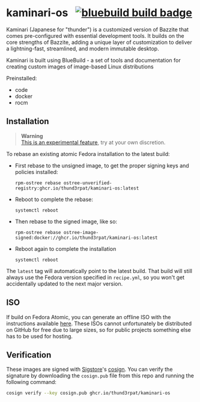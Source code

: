 # kaminari-os &nbsp; [![bluebuild build badge](https://github.com/thund3rpat/kaminari-os/actions/workflows/build.yml/badge.svg)](https://github.com/thund3rpat/kaminari-os/actions/workflows/build.yml)

Kaminari (Japanese for "thunder") is a customized version of Bazzite that comes pre-configured with essential development tools. It builds on the core strengths of Bazzite, adding a unique layer of customization to deliver a lightning-fast, streamlined, and modern immutable desktop.

Kaminari is built using BlueBuild - a set of tools and documentation for creating custom images of image-based Linux distributions


Preinstalled:
- code
- docker
- rocm

## Installation

> **Warning**  
> [This is an experimental feature](https://www.fedoraproject.org/wiki/Changes/OstreeNativeContainerStable), try at your own discretion.

To rebase an existing atomic Fedora installation to the latest build:

- First rebase to the unsigned image, to get the proper signing keys and policies installed:
  ```
  rpm-ostree rebase ostree-unverified-registry:ghcr.io/thund3rpat/kaminari-os:latest
  ```
- Reboot to complete the rebase:
  ```
  systemctl reboot
  ```
- Then rebase to the signed image, like so:
  ```
  rpm-ostree rebase ostree-image-signed:docker://ghcr.io/thund3rpat/kaminari-os:latest
  ```
- Reboot again to complete the installation
  ```
  systemctl reboot
  ```

The `latest` tag will automatically point to the latest build. That build will still always use the Fedora version specified in `recipe.yml`, so you won't get accidentally updated to the next major version.

## ISO

If build on Fedora Atomic, you can generate an offline ISO with the instructions available [here](https://blue-build.org/learn/universal-blue/#fresh-install-from-an-iso). These ISOs cannot unfortunately be distributed on GitHub for free due to large sizes, so for public projects something else has to be used for hosting.

## Verification

These images are signed with [Sigstore](https://www.sigstore.dev/)'s [cosign](https://github.com/sigstore/cosign). You can verify the signature by downloading the `cosign.pub` file from this repo and running the following command:

```bash
cosign verify --key cosign.pub ghcr.io/thund3rpat/kaminari-os
```
